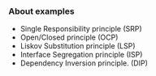 ### About examples
- Single Responsibility principle (SRP)
- Open/Closed principle (OCP)
- Liskov Substitution principle (LSP)
- Interface Segregation principle (ISP)
- Dependency Inversion principle. (DIP)
